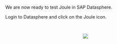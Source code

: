 We are now ready to test Joule in SAP Datasphere.

Login to Datasphere and click on the Joule icon.

<br>
<p align="center"> 
<img src="images/4.1.2.png"> 
</p>
<br>
<p align="center" </p>

